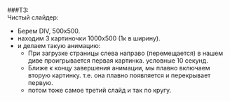 ###ТЗ:  
Чистый слайдер:
- Берем DIV, 500х500. 
- находим 3 картиночки 1000х500 (1к в ширину). 
- и делаем такую анимацию: 
    - При загрузке страницы слева направо (перемещается) в нашем диве проигрывается первая картинка. условные 10 секунд. 
    - Ближе к концу завершения анимации, мы плавно включаем вторую картинку. т.е. она плавно появляется и перекрывает первую. 
    - потом тоже самое третий слайд и так по кругу.
  